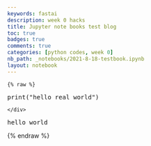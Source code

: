 ```yaml
---
keywords: fastai
description: week 0 hacks
title: Jupyter note books test blog
toc: true 
badges: true
comments: true
categories: [python codes, week 0]
nb_path: _notebooks/2021-8-18-testbook.ipynb
layout: notebook
---
```


<!--
#################################################
### THIS FILE WAS AUTOGENERATED! DO NOT EDIT! ###
#################################################
# file to edit: _notebooks/2021-8-18-testbook.ipynb
-->

<div class="container" id="notebook-container">
        
    {% raw %}
    
<div class="cell border-box-sizing code_cell rendered">
<div class="input">

<div class="inner_cell">
    <div class="input_area">
<div class=" highlight hl-ipython3"><pre><span></span><span class="nb">print</span><span class="p">(</span><span class="s2">&quot;hello real world&quot;</span><span class="p">)</span>
</pre></div>

    </div>
</div>
</div>

<div class="output_wrapper">
<div class="output">

<div class="output_area">

<div class="output_subarea output_stream output_stdout output_text">
<pre>hello world
</pre>
</div>
</div>

</div>
</div>

</div>
    {% endraw %}

</div>
 


